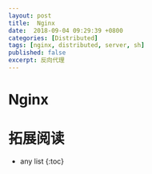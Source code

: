 ```yaml
---
layout: post
title:  Nginx
date:  2018-09-04 09:29:39 +0800
categories: [Distributed]
tags: [nginx, distributed, server, sh]
published: false
excerpt: 反向代理
---
```


# Nginx

# 拓展阅读

* any list
{:toc}